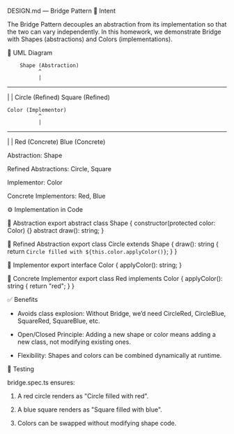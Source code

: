 DESIGN.md — Bridge Pattern
📌 Intent

The Bridge Pattern decouples an abstraction from its implementation so that the two can vary independently.
In this homework, we demonstrate Bridge with Shapes (abstractions) and Colors (implementations).

📐 UML Diagram

        Shape (Abstraction)
              ^
              |
   -------------------------
   |                       |
Circle (Refined)     Square (Refined)


    Color (Implementor)
              ^
              |
   -------------------------
   |                       |
 Red (Concrete)     Blue (Concrete)


Abstraction: Shape

Refined Abstractions: Circle, Square

Implementor: Color

Concrete Implementors: Red, Blue

⚙️ Implementation in Code

🔹 Abstraction
export abstract class Shape {
  constructor(protected color: Color) {}
  abstract draw(): string;
}

🔹 Refined Abstraction
export class Circle extends Shape {
  draw(): string {
    return `Circle filled with ${this.color.applyColor()}`;
  }
}

🔹 Implementor
export interface Color {
  applyColor(): string;
}

🔹 Concrete Implementor
export class Red implements Color {
  applyColor(): string {
    return "red";
  }
}

✅ Benefits

- Avoids class explosion: Without Bridge, we’d need CircleRed, CircleBlue, SquareRed, SquareBlue, etc.

- Open/Closed Principle: Adding a new shape or color means adding a new class, not modifying existing ones.

- Flexibility: Shapes and colors can be combined dynamically at runtime.

🧪 Testing

bridge.spec.ts ensures:

1. A red circle renders as "Circle filled with red".

2. A blue square renders as "Square filled with blue".

3. Colors can be swapped without modifying shape code.